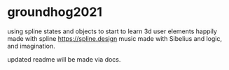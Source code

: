 # groundhog2021
using spline states and objects to start to learn 3d user elements
happily made with spline
https://spline.design
music made with Sibelius and logic, and imagination.

updated readme will be made via docs.